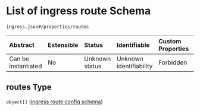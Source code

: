 # List of ingress route Schema

```txt
ingress.json#/properties/routes
```



| Abstract            | Extensible | Status         | Identifiable            | Custom Properties | Additional Properties | Access Restrictions | Defined In                                                   |
| :------------------ | :--------- | :------------- | :---------------------- | :---------------- | :-------------------- | :------------------ | :----------------------------------------------------------- |
| Can be instantiated | No         | Unknown status | Unknown identifiability | Forbidden         | Allowed               | none                | [ingress.json\*](../out/ingress.json "open original schema") |

## routes Type

`object[]` ([ingress route config schema](ingress-properties-additionalroutes-ingress-route-config-schema.md))
